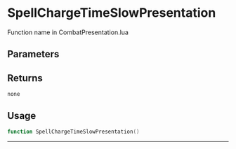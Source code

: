 # SpellChargeTimeSlowPresentation
Function name in CombatPresentation.lua
## Parameters

## Returns
`none`
## Usage
```lua
function SpellChargeTimeSlowPresentation()
```
---
